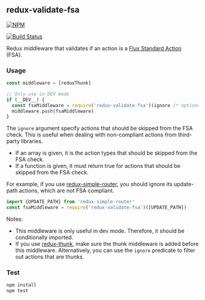 ## redux-validate-fsa

[![NPM](https://nodei.co/npm/redux-validate-fsa.png?compact=true)](https://www.npmjs.com/package/redux-validate-fsa)

[![Build Status](https://travis-ci.org/buunguyen/redux-validate-fsa.svg?branch=master)](https://travis-ci.org/buunguyen/redux-validate-fsa)

Redux middleware that validates if an action is a [Flux Standard Action](https://github.com/acdlite/flux-standard-action) (FSA).

### Usage

```js
const middleware = [reduxThunk]

// Only use in DEV mode
if (__DEV__) {
  const fsaMiddleware = require('redux-validate-fsa')(ignore /* optional */)
  middleware.push(fsaMiddleware)
}
```

The `ignore` argument specify actions that should be skipped from the FSA check. This is useful when dealing with non-compliant actions from third-party libraries.

* If an array is given, it is the action types that should be skipped from the FSA check.
* If a function is given, it must return true for actions that should be skipped from the FSA check.

For example, if you use [redux-simple-router](https://github.com/jlongster/redux-simple-router), you should ignore its update-path actions, which are not FSA compliant.

```js
import {UPDATE_PATH} from 'redux-simple-router'
const fsaMiddleware = require('redux-validate-fsa')([UPDATE_PATH])
```

Notes:
* This middleware is only useful in dev mode. Therefore, it should be conditionally imported.
* If you use [redux-thunk](https://github.com/gaearon/redux-thunk), make sure the thunk middleware is added before this middleware. Alternatively, you can use the `ignore` predicate to filter out actions that are thunks.

### Test

```bash
npm install
npm test
```
